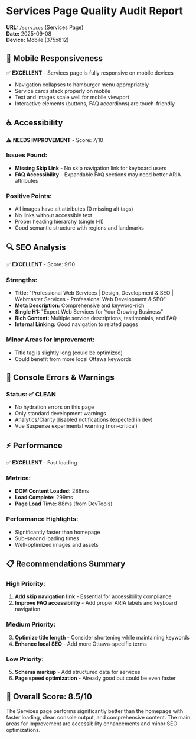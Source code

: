 # Services Page Quality Audit Report

**URL:** `/services` (Services Page)  
**Date:** 2025-09-08  
**Device:** Mobile (375x812)

## 📱 Mobile Responsiveness
✅ **EXCELLENT** - Services page is fully responsive on mobile devices
- Navigation collapses to hamburger menu appropriately
- Service cards stack properly on mobile
- Text and images scale well for mobile viewport
- Interactive elements (buttons, FAQ accordions) are touch-friendly

## ♿ Accessibility 
⚠️ **NEEDS IMPROVEMENT** - Score: 7/10

### Issues Found:
- **Missing Skip Link** - No skip navigation link for keyboard users
- **FAQ Accessibility** - Expandable FAQ sections may need better ARIA attributes

### Positive Points:
- All images have alt attributes (0 missing alt tags)
- No links without accessible text
- Proper heading hierarchy (single H1)
- Good semantic structure with regions and landmarks

## 🔍 SEO Analysis
✅ **EXCELLENT** - Score: 9/10

### Strengths:
- **Title:** "Professional Web Services | Design, Development & SEO | Webmaster Services - Professional Web Development & SEO"
- **Meta Description:** Comprehensive and keyword-rich
- **Single H1:** "Expert Web Services for Your Growing Business" 
- **Rich Content:** Multiple service descriptions, testimonials, and FAQ
- **Internal Linking:** Good navigation to related pages

### Minor Areas for Improvement:
- Title tag is slightly long (could be optimized)
- Could benefit from more local Ottawa keywords

## 🚨 Console Errors & Warnings

### Status: ✅ **CLEAN**
- No hydration errors on this page
- Only standard development warnings
- Analytics/Clarity disabled notifications (expected in dev)
- Vue Suspense experimental warning (non-critical)

## ⚡ Performance
✅ **EXCELLENT** - Fast loading

### Metrics:
- **DOM Content Loaded:** 286ms
- **Load Complete:** 299ms  
- **Page Load Time:** 88ms (from DevTools)

### Performance Highlights:
- Significantly faster than homepage
- Sub-second loading times
- Well-optimized images and assets

## 📋 Recommendations Summary

### High Priority:
1. **Add skip navigation link** - Essential for accessibility compliance
2. **Improve FAQ accessibility** - Add proper ARIA labels and keyboard navigation

### Medium Priority:
3. **Optimize title length** - Consider shortening while maintaining keywords
4. **Enhance local SEO** - Add more Ottawa-specific terms

### Low Priority:
5. **Schema markup** - Add structured data for services
6. **Page speed optimization** - Already good but could be even faster

## 🎯 Overall Score: 8.5/10

The Services page performs significantly better than the homepage with faster loading, clean console output, and comprehensive content. The main areas for improvement are accessibility enhancements and minor SEO optimizations.